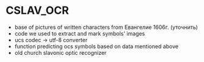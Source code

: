 # CSLAV_OCR
- base of pictures of written characters from Евангелие 1606г. (уточнить)
- code we used to extract and mark symbols' images
- ucs codec -> utf-8 converter
- function predicting ocs symbols based on data mentioned above
- old church slavonic optic recognizer
